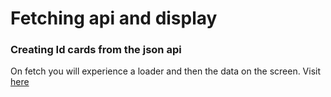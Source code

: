 # Fetching api and display 
### Creating Id cards from the json api
On fetch you will experience a loader and then the data on the screen. Visit [here]() 
